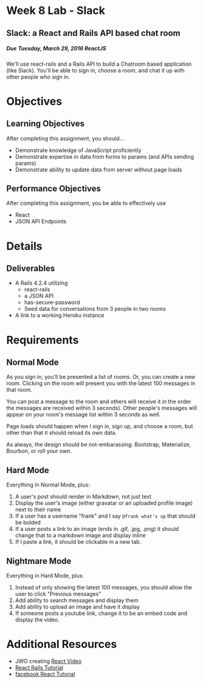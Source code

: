 
# Week 8 Lab - Slack
## Slack: a React and Rails API based chat room
##### Due Tuesday, March 29, 2016  ReactJS
We'll use react-rails and a Rails API to build a Chatroom based application (like Slack). You'll be able to sign in, choose a room, and chat it up with other people who sign in.

# Objectives
## Learning Objectives
After completing this assignment, you should…
* Demonstrate knowledge of JavaScript proficiently
* Demonstrate expertise in data from forms to params (and APIs sending params)
* Demonstrate ability to update data from server without page loads
 

## Performance Objectives
After completing this assignment, you be able to effectively use
* React
* JSON API Endpoints


# Details
## Deliverables
* A Rails 4.2.4 utilizing
  * react-rails
  * a JSON API
  * has-secure-password
  * Seed data for conversations from 3 people in two rooms
* A link to a working Heroku instance


# Requirements
## Normal Mode
As you sign in, you'll be presented a list of rooms. Or, you can create a new room. Clicking on the room will present you with the latest 100 messages in that room.

You can post a message to the room and others will receive it in the order the messages are received within 3 seconds). Other people's messages will appear on your room's message list within 3 seconds as well.

Page loads should happen when I sign in, sign up, and choose a room, but other than that it should reload its own data.

As always, the design should be not-embarassing. Bootstrap, Materialize, Bourbon, or roll your own.

## Hard Mode
Everything in Normal Mode, plus:

1. A user's post should render in Markdown, not just text
2. Display the user's image (either gravatar or an uploaded profile image) next to their name
3. If a user has a username "frank" and I say `@frank what's up` that should be bolded
4. If a user posts a link to an image (ends in .gif, .jpg, .png) it should change that to a markdown image and display inline
5. If I paste a link, it should be clickable in a new tab.
 

## Nightmare Mode
Everything in Hard Mode, plus:

1. Instead of only showing the latest 100 messages, you should allow the user to click "Previous messages"
2. Add ability to search messages and display them
3. Add ability to upload an image and have it display
4. If someone posts a youtube link, change it to be an embed code and display the video.


# Additional Resources
* JWO creating [React Video](https://vimeo.com/141703779)
* [React Rails Tutorial](http://www.railsonmaui.com/blog/2014/09/29/react-on-rails-4-dot-2-simple-tutorial/)
* [facebook React Tutorial](https://facebook.github.io/react/docs/tutorial.html)
